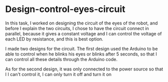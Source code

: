 # Design-control-eyes-circuit
In this task, I worked on designing the circuit of the eyes of the robot, and before I explain the two circuits, I chose to have the circuit connect in parallel, because it gives a constant voltage and I can control the voltage of each LED by resistance, and this is best option.

I made two designs for the circuit. The first design used the Arduino to be able to control when he blinks his eyes or blinks after 5 seconds, so that I can control all these details through the Arduino code.

As for the second design, it was only connected to the power source so that I  I can't control it, I can only turn it off and turn it on
